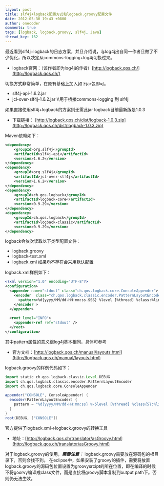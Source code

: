 ```yaml
---
layout: post
title: slf4j+logback配置方式和logback.groovy配置文件
date: 2012-05-30 19:43 +0800
author: onecoder
comments: true
tags: [logback, logback.groovy, slf4j, Java]
thread_key: 162
---
```

最近看到slf4j+logback的日志方案，并且介绍说，与log4j出自同一作者且做了不少优化，所以决定从commons-logging+log4j切换过来。

* logback官网：（该作者即为log4j的作者）[http://logback.qos.ch/](http://logback.qos.ch/)

切换方式非常简单，在原有基础上加入如下jar包即可。

* slf4j-api-1.6.2.jar
* jcl-over-slf4j-1.6.2.jar \\\用于桥接commons-logging 到 slf4j

如果直接使用slf4j+logback的方案则无需此jar logback目前最新版是1.0.3

* 下载链接： [http://logback.qos.ch/dist/logback-1.0.3.zip](http://logback.qos.ch/dist/logback-1.0.3.zip)

Maven依赖如下：

```xml
<dependency> 
    <groupId>org.slf4j</groupId> 
    <artifactId>slf4j-api</artifactId> 
    <version>1.6.2</version> 
</dependency> 
<dependency> 
    <groupId>org.slf4j</groupId> 
    <artifactId>jcl-over-slf4j</artifactId> 
    <version>1.6.2</version> 
</dependency> 
<dependency> 
    <groupId>ch.qos.logback</groupId> 
    <artifactId>logback-core</artifactId> 
    <version>0.9.29</version> 
</dependency> 
<dependency> 
    <groupId>ch.qos.logback</groupId> 
    <artifactId>logback-classic</artifactId> 
    <version>0.9.29</version> 
</dependency> 
```

logback会依次读取以下类型配置文件：

* logback.groovy
* logback-test.xml
* logback.xml
如果均不存在会采用默认配置 

logback.xml样例如下：

```xml
<?xml version="1.0" encoding="UTF-8"?>   
<configuration>   
  <appender name="stdout" class="ch.qos.logback.core.ConsoleAppender">   
    <encoder  class="ch.qos.logback.classic.encoder.PatternLayoutEncoder">   
      <pattern>%d{yyyy/MM/dd-HH:mm:ss.SSS} %level [%thread] %class:%line>>%msg%n</pattern>   
    </encoder >   
  </appender>   
   
  <root level="INFO">   
    <appender-ref ref="stdout" />   
  </root>   
</configuration>
```

其中pattern属性的意义跟log4j基本相同，具体可参考

* 官方文档：[http://logback.qos.ch/manual/layouts.html](http://logback.qos.ch/manual/layouts.html)

logback.groovy的样例代码如下：

```groovy
import static ch.qos.logback.classic.Level.DEBUG 
import ch.qos.logback.classic.encoder.PatternLayoutEncoder 
import ch.qos.logback.core.ConsoleAppender 
 
appender("CONSOLE", ConsoleAppender) { 
  encoder(PatternLayoutEncoder) { 
    pattern = "%d{yyyy/MM/dd-HH:mm:ss} %-5level [%thread] %class{5}:%line>>%msg%n" 
  } 
} 
root(DEBUG, ["CONSOLE"]) 
```

官方提供了logback.xml->logback.groovy的转换工具

* 地址：[http://logback.qos.ch/translator/asGroovy.html](http://logback.qos.ch/translator/asGroovy.html)

对于logback.groovy的使用，***需要注意：*** logback.groovy需要放在源码包的根目录下，否则会找不到。 在eclipse中，如果安装了groovy的插件，需要将放置logback.groovy的源码包位置设置为groovysrcipt的所在位置，即在编译的时候不将goorvy编译成class文件，而是直接将groovy脚本复制到output path下。否则仍无法生效。 